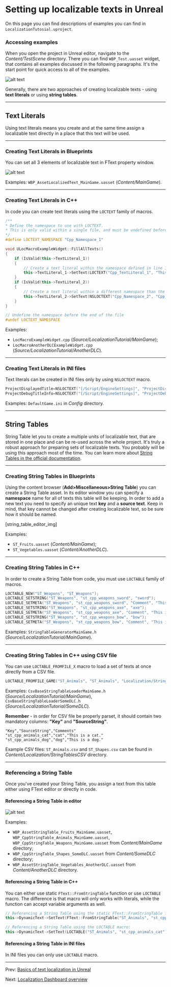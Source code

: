 # Setting up localizable texts in Unreal

On this page you can find descriptions of examples you can find in `LocalizationTutosial.uproject`.

### Accessing examples
When you open the project in Unreal editor, navigate to the *Content/TestScene* directory. There you can find `WBP_Test.uasset` widget, that contains all examples discussed in the following paragraphs. It's the start point for quick access to all of the examples.

![alt text](localization_tutorial_app.png "Localization Tutorial app in runtime")

Generally, there are two approaches of creating localizable texts - using **text literals** or using **string tables**.

---
## Text Literals
Using text literals means you create and at the same time assign a localizable text directly in a place that this text will be used.

---
### Creating Text Literals in Blueprints
You can set all 3 elements of localizable text in FText property window.

![alt text](creating_text_literal_editor.png "Creating text literal in asset")

Examples: `WBP_AssetLocalizedText_MainGame.uasset` (*Content/MainGame*).

---
### Creating Text Literals in C++
In code you can create text literals using the `LOCTEXT` family of macros.
```C++
/**
* Define the namespace to use with LOCTEXT.
* This is only valid within a single file, and must be undefined before the end of the file.
*/
#define LOCTEXT_NAMESPACE "Cpp_Namespace_1"

void ULocMacroExampleWidget::FillAllTexts()
{
	if (IsValid(this->TextLiteral_1))
	{
		// Create a text literal within the namespace defined in line 16:
		this->TextLiteral_1->SetText(LOCTEXT("Cpp_TextLiteral_1", "This is the first text literal created in code."));
	}
	if (IsValid(this->TextLiteral_2))
	{
		// Create a text literal within a different namespace than the one defined in line 16:
		this->TextLiteral_2->SetText(NSLOCTEXT("Cpp_Namespace_2", "Cpp_TextLiteral_2", "This is the second text literal created in code."));
	}
}

// Undefine the namespace before the end of the file
#undef LOCTEXT_NAMESPACE
```
Examples:
- `LocMacroExampleWidget.cpp` (*Source/LocalizationTutorial/MainGame*);
- `LocMacroAnotherDLCExampleWidget.cpp` (*Source/LocalizationTutorial/AnotherDLC*).

---
### Creating Text Literals in INI files
Text literals can be created in INI files only by using `NSLOCTEXT` macro.
```C++
ProjectDisplayedTitle=NSLOCTEXT("[/Script/EngineSettings]", "ProjectDisplayedTitle", "Localization System Tutorial")
ProjectDebugTitleInfo=NSLOCTEXT("[/Script/EngineSettings]", "ProjectDebugTitleInfo", "Localization System Tutorial - Debug")
```
Examples: `DefaultGame.ini` in *Config* directory.

---
## String Tables
String Table let you to create a multiple units of localizable text, that are stored in one place and can be re-used across the whole project. It's truly a robust approach for preparing sets of localizable texts. You probably will be using this approach most of the time. You can learn more about [String Tables in the official documentation](https://docs.unrealengine.com/4.27/en-US/ProductionPipelines/Localization/StringTables/).

---
### Creating String Tables in Blueprints
Using the content browser (**Add>Miscellaneous>String Table**) you can create a String Table asset. In its editor window you can specify a **namespace** name for all of texts this table will be keeping. In order to add a new text you need to specify an unique text **key** and a **source text**. Keep in mind, that key cannot be changed after creating localizable text, so be sure how it should be named.

[string_table_editor_img]

Examples:
- `ST_Fruits.uasset` (*Content/MainGame*);
- `ST_Vegetables.uasset` (*Content/AnotherDLC*).

---
### Creating String Tables in C++
In order to create a String Table from code, you must use `LOCTABLE` family of macros.

```C++
LOCTABLE_NEW("ST_Weapons", "ST_Weapons");
LOCTABLE_SETSTRING("ST_Weapons", "st_cpp_weapons_sword", "sword");
LOCTABLE_SETMETA("ST_Weapons", "st_cpp_weapons_sword", "Comment", "This is a comment about sword");
LOCTABLE_SETSTRING("ST_Weapons", "st_cpp_weapons_axe", "axe");
LOCTABLE_SETMETA("ST_Weapons", "st_cpp_weapons_axe", "Comment", "This is a comment about axe");
LOCTABLE_SETSTRING("ST_Weapons", "st_cpp_weapons_bow", "bow");
LOCTABLE_SETMETA("ST_Weapons", "st_cpp_weapons_bow", "Comment", "This is a comment about bow");
```

Examples: `StringTableGeneratorMainGame.h` (*Source/LocalizationTutorial/MainGame*).

---
### Creating String Tables in C++ using CSV file
You can use `LOCTABLE_FROMFILE_X` macro to load a set of texts at once directly from a CSV file. 
```C++
LOCTABLE_FROMFILE_GAME("ST_Animals", "ST_Animals", "Localization/StringTablesCSV/ST_Animals.csv");
```
Examples: `CsvBaseStringTableLoaderMainGame.h` (*Source/LocalizationTutorial/MainGame*), `CsvBaseStringTableLoaderSomeDLC.h` (*Source/LocalizationTutorial/SomeDLC*).

**Remember** - in order for CSV file be properly parset, it should contain two mandatory columns: **"Key"** and **"SourceString"**.
```
"Key","SourceString","Comments"
"st_cpp_animals_cat","cat","This is a cat."
"st_cpp_animals_dog","dog","This is a dog."
```
Example CSV files: `ST_Animals.csv` and `ST_Shapes.csv` can be found in *Content/Localization/StringTablesCSV* directory.

---
### Referencing a String Table
Once you've created your String Table, you assign a text from this table either using FText editor or directly in code.

#### Referencing a String Table in editor
![alt text](referencing_string_table_editor.png "Use Referenced Text options in FText property editor to selected text from desired String Table.")

Examples:
- `WBP_AssetStringTable_Fruits_MainGame.uasset`, `WBP_CppStringTable_Animals_MainGame.uasset`, `WBP_CppStringTable_Weapons_MainGame.uasset` from *Content/MainGame* directory;
- `WBP_CppStringTable_Shapes_SomeDLC.uasset` from *Content/SomeDLC* directory;
- `WBP_AssetStringTable_Vegetables_AnotherDLC.uasset` from *Content/AnotherDLC* directory.

#### Referencing a String Table in C++
You can either use static `FText::FromStringTable` function or use `LOCTABLE` macro. The difference is that macro will only works with literals, while the function can accept variable arguments as well.
```C++
// Referencing a String Table using the static FText::FromStringTable function:
this->DynamicText->SetText(FText::FromStringTable("ST_Animals", "st_cpp_animals_cat"));

// Referencing a String Table using the LOCTABLE macro:
this->DynamicText->SetText(LOCTABLE("ST_Animals", "st_cpp_animals_cat"));
```

#### Referencing a String Table in INI files
In INI files you can only use `LOCTABLE` macro.

---
Prev: [Basics of text localization in Unreal](2_TextLocalizationBasics/Basics-of-text-localization-in-Unreal.md)

Next: [Localization Dashboard overview](4_LocalizationDashboard/Localization-Dashboard-Overview.md)